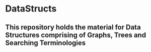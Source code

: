 # DataStructs

## This repository holds the material for Data Structures comprising of Graphs, Trees and Searching Terminologies




